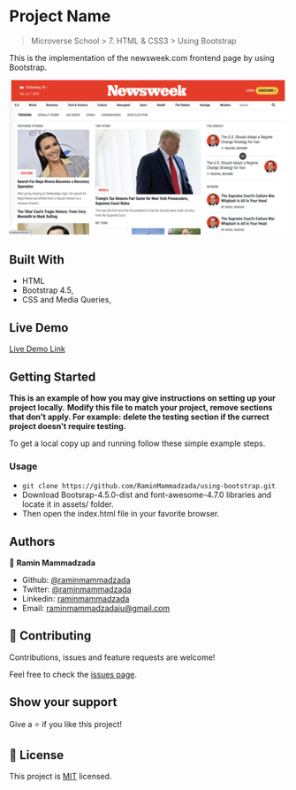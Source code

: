 # Project Name

> Microverse School > 7. HTML & CSS3 > Using Bootstrap

This is the implementation of the newsweek.com frontend page by using Bootstrap.

![screenshot](assets/img/page_screenshot.png)


## Built With

- HTML
- Bootstrap 4.5,
- CSS and Media Queries,

## Live Demo

[Live Demo Link](https://rawcdn.githack.com/RaminMammadzada/using-bootstrap/0a6c8d4cbfde89c133a820a17d47ceabba736b53/index.html)


## Getting Started

**This is an example of how you may give instructions on setting up your project locally.**
**Modify this file to match your project, remove sections that don't apply. For example: delete the testing section if the currect project doesn't require testing.**


To get a local copy up and running follow these simple example steps.

### Usage

- ``` git clone https://github.com/RaminMammadzada/using-bootstrap.git ```
- Download Bootsrap-4.5.0-dist and font-awesome-4.7.0 libraries and locate it in assets/ folder.
- Then open the index.html file in your favorite browser.

## Authors

👤 **Ramin Mammadzada**

- Github: [@raminmammadzada](https://github.com/raminmammadzada)
- Twitter: [@raminmammadzada](https://twitter.com/raminmammadzada)
- Linkedin: [raminmammadzada](https://linkedin.com/raminmammadzada) 
- Email: [raminmammadzadaiu@gmail.com](mailto:raminmammadzadaiu@gmail.com?subject=[GitHub]%20Source%20Han%20Sans)

## 🤝 Contributing

Contributions, issues and feature requests are welcome!

Feel free to check the [issues page](issues/).

## Show your support

Give a ⭐️ if you like this project!


## 📝 License

This project is [MIT](lic.url) licensed.

